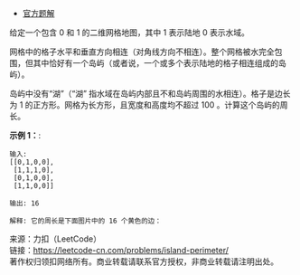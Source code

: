 * [官方题解](https://leetcode-cn.com/problems/find-valid-matrix-given-row-and-column-sums/solution/tan-xin-zheng-ming-by-lucifer1004/)

给定一个包含 0 和 1 的二维网格地图，其中 1 表示陆地 0 表示水域。

网格中的格子水平和垂直方向相连（对角线方向不相连）。整个网格被水完全包围，但其中恰好有一个岛屿（或者说，一个或多个表示陆地的格子相连组成的岛屿）。

岛屿中没有“湖”（“湖” 指水域在岛屿内部且不和岛屿周围的水相连）。格子是边长为 1 的正方形。网格为长方形，且宽度和高度均不超过 100 。计算这个岛屿的周长。

**示例 1：**:<br>
```
输入:
[[0,1,0,0],
 [1,1,1,0],
 [0,1,0,0],
 [1,1,0,0]]

输出: 16

解释: 它的周长是下面图片中的 16 个黄色的边：
```


来源：力扣（LeetCode）<br>
链接：https://leetcode-cn.com/problems/island-perimeter/ <br>
著作权归领扣网络所有。商业转载请联系官方授权，非商业转载请注明出处。<br>